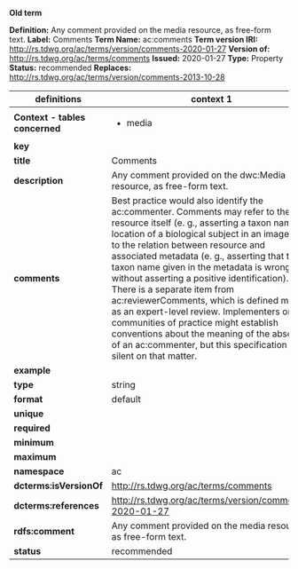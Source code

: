 **Old term**

**Definition:** Any comment provided on the media resource, as free-form text.
**Label:** Comments
**Term Name:** ac:comments
**Term version IRI:** http://rs.tdwg.org/ac/terms/version/comments-2020-01-27
**Version of:** http://rs.tdwg.org/ac/terms/comments
**Issued:** 2020-01-27
**Type:** Property
**Status:** recommended
**Replaces:** http://rs.tdwg.org/ac/terms/version/comments-2013-10-28


| definitions | context 1 |
|-|-|
| **Context - tables concerned** | <ul><li>media</li></ul> |
| **key** |  |
| **title** | Comments |
| **description** | Any comment provided on the dwc:Media resource, as free-form text. |
| **comments** | Best practice would also identify the ac:commenter. Comments may refer to the resource itself (e. g., asserting a taxon name or location of a biological subject in an image), or to the relation between resource and associated metadata (e. g., asserting that the taxon name given in the metadata is wrong, without asserting a positive identification). There is a separate item from ac:reviewerComments, which is defined more as an expert-level review. Implementers or communities of practice might establish conventions about the meaning of the absence of an ac:commenter, but this specification is silent on that matter. |
| **example** |  |
| **type** | string |
| **format** | default |
| **unique** |  |
| **required** |  |
| **minimum** |  |
| **maximum** |  |
| **namespace** | ac |
| **dcterms:isVersionOf** | http://rs.tdwg.org/ac/terms/comments |
| **dcterms:references** | http://rs.tdwg.org/ac/terms/version/comments-2020-01-27 |
| **rdfs:comment** | Any comment provided on the media resource, as free-form text. |
| **status** | recommended |
